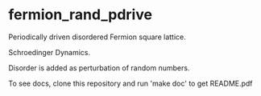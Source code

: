 # fermion_rand_pdrive
Periodically driven disordered Fermion square lattice. 

Schroedinger Dynamics. 

Disorder is added as perturbation of random numbers.

To see docs, clone this repository and run 'make doc' to get README.pdf
